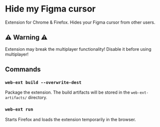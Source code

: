 # Hide my Figma cursor

Extension for Chrome & Firefox.
Hides your Figma cursor from other users.

## ⚠ Warning ⚠
Extension may break the multiplayer functionality!
Disable it before using multiplayer!

## Commands

### `web-ext build --overwrite-dest`

Package the extension.
The build artifacts will be stored in the `web-ext-artifacts/` directory.

### `web-ext run`

Starts Firefox and loads the extension temporarily in the browser.
